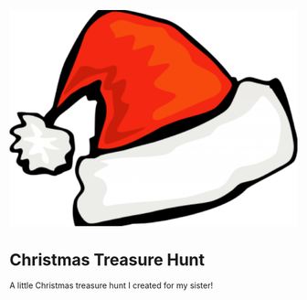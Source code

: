 ![Santa Hat](resources/img/santa-hat.png)

# Christmas Treasure Hunt

A little Christmas treasure hunt I created for my sister!
